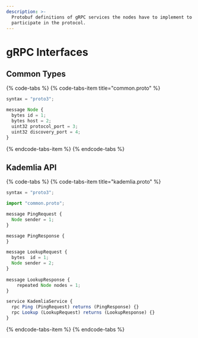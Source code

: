 ```yaml
---
description: >-
  Protobuf definitions of gRPC services the nodes have to implement to
  participate in the protocol.
---
```


# gRPC Interfaces

## Common Types

{% code-tabs %}
{% code-tabs-item title="common.proto" %}
```javascript
syntax = "proto3";

message Node {
  bytes id = 1;
  bytes host = 2;
  uint32 protocol_port = 3;
  uint32 discovery_port = 4;
}
```
{% endcode-tabs-item %}
{% endcode-tabs %}

## Kademlia API

{% code-tabs %}
{% code-tabs-item title="kademlia.proto" %}
```javascript
syntax = "proto3";

import "common.proto";

message PingRequest {
  Node sender = 1;
}

message PingResponse {
}

message LookupRequest {
  bytes  id = 1;
  Node sender = 2;
}
        
message LookupResponse {
    repeated Node nodes = 1;
}

service KademliaService {
  rpc Ping (PingRequest) returns (PingResponse) {}
  rpc Lookup (LookupRequest) returns (LookupResponse) {}
}

```
{% endcode-tabs-item %}
{% endcode-tabs %}

